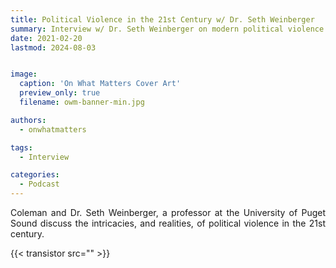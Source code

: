 ```yaml
---
title: Political Violence in the 21st Century w/ Dr. Seth Weinberger
summary: Interview w/ Dr. Seth Weinberger on modern political violence
date: 2021-02-20
lastmod: 2024-08-03


image:
  caption: 'On What Matters Cover Art'
  preview_only: true
  filename: owm-banner-min.jpg

authors:
  - onwhatmatters

tags:
  - Interview

categories: 
  - Podcast
---
```


<div style="text-align: justify">
Coleman and Dr. Seth Weinberger, a professor at the University of Puget Sound discuss the intricacies, and realities, of political violence in the 21st century.

{{< transistor src="" >}}
</div>

<!-- https://www.pugetsound.edu/directory/seth-weinberger -->